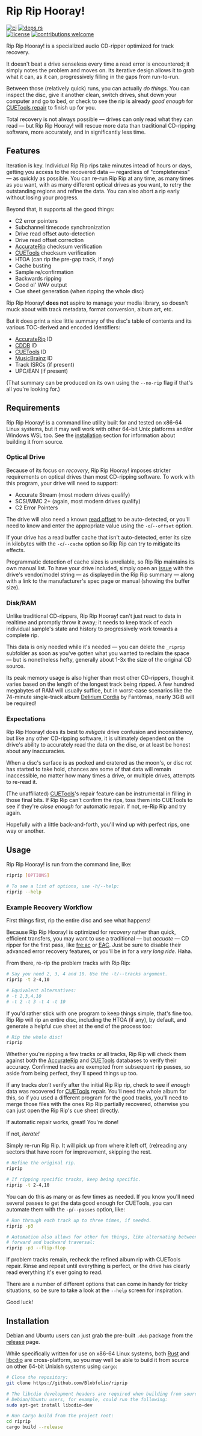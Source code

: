 # Rip Rip Hooray!

[![ci](https://img.shields.io/github/actions/workflow/status/Blobfolio/riprip/ci.yaml?style=flat-square&label=ci)](https://github.com/Blobfolio/riprip/actions)
[![deps.rs](https://deps.rs/repo/github/blobfolio/riprip/status.svg?style=flat-square&label=deps.rs)](https://deps.rs/repo/github/blobfolio/riprip)<br>
[![license](https://img.shields.io/badge/license-wtfpl-ff1493?style=flat-square)](https://en.wikipedia.org/wiki/WTFPL)
[![contributions welcome](https://img.shields.io/badge/PRs-welcome-brightgreen.svg?style=flat-square&label=contributions)](https://github.com/Blobfolio/riprip/issues)


Rip Rip Hooray! is a specialized audio CD-ripper optimized for track recovery.

It doesn't beat a drive senseless every time a read error is encountered; it simply notes the problem and moves on. Its iterative design allows it to grab what it can, as it can, progressively filling in the gaps from run-to-run.

Between those (relatively quick) runs, you can actually _do things_. You can inspect the disc, give it another clean, switch drives, shut down your computer and go to bed, or check to see the rip is already _good enough_ for [CUETools repair](http://cue.tools/wiki/CUETools_Database) to finish up for you.

Total recovery is not always possible — drives can only read what they can read — but Rip Rip Hooray! will rescue more data than traditional CD-ripping software, more accurately, and in significantly less time.



## Features

Iteration is key. Individual Rip Rip rips take minutes intead of hours or days, getting you access to the recovered data — regardless of "completeness" — as quickly as possible. You can re-run Rip Rip at any time, as many times as you want, with as many different optical drives as you want, to retry the outstanding regions and refine the data. You can also abort a rip early without losing your progress.

Beyond that, it supports all the good things:

* C2 error pointers
* Subchannel timecode synchronization
* Drive read offset auto-detection
* Drive read offset correction
* [AccurateRip](http://accuraterip.com/) checksum verification
* [CUETools](http://cue.tools/wiki/CUETools_Database) checksum verification
* HTOA (can rip the pre-gap track, if any)
* Cache busting
* Sample re/confirmation
* Backwards ripping
* Good ol' WAV output
* Cue sheet generation (when ripping the whole disc)

Rip Rip Hooray! **does not** aspire to manage your media library, so doesn't muck about with track metadata, format conversion, album art, etc.

But it does print a nice little summary of the disc's table of contents and its various TOC-derived and encoded identifiers:

* [AccurateRip](http://accuraterip.com/) ID
* [CDDB](https://en.wikipedia.org/wiki/CDDB) ID
* [CUETools](http://cue.tools/wiki/CUETools_Database) ID
* [MusicBrainz](https://musicbrainz.org/) ID
* Track ISRCs (if present)
* UPC/EAN (if present)

(That summary can be produced on its own using the `--no-rip` flag if that's all you're looking for.)



## Requirements

Rip Rip Hooray! is a command line utility built for and tested on x86-64 Linux systems, but it may well work with other 64-bit Unix platforms and/or Windows WSL too. See the [installation](#installation) section for information about building it from source.


### Optical Drive

Because of its focus on _recovery_, Rip Rip Hooray! imposes stricter requirements on optical drives than most CD-ripping software. To work with this program, your drive will need to support:

* Accurate Stream (most modern drives qualify)
* SCSI/MMC 2+ (again, most modern drives qualify)
* C2 Error Pointers

The drive will also need a known [read offset](http://www.accuraterip.com/driveoffsets.htm) to be auto-detected, or you'll need to know and enter the appropriate value using the `-o`/`--offset` option.

If your drive has a read buffer cache that isn't auto-detected, enter its size in kilobytes with the `-c`/`--cache` option so Rip Rip can try to mitigate its effects.

Programmatic detection of cache sizes is unreliable, so Rip Rip maintains its own manual list. To have your drive included, simply open an [issue](https://github.com/Blobfolio/riprip/issues) with the drive's vendor/model string — as displayed in the Rip Rip summary — along with a link to the manufacturer's spec page or manual (showing the buffer size).


### Disk/RAM

Unlike traditional CD-rippers, Rip Rip Hooray! can't just react to data in realtime and promptly throw it away; it needs to keep track of each individual sample's state and history to progressively work towards a complete rip.

This data is only needed while it's needed — you can delete the `_riprip` subfolder as soon as you've gotten what you wanted to reclaim the space — but is nonetheless hefty, generally about 1-3x the size of the original CD source.

Its peak memory usage is also higher than most other CD-rippers, though it varies based on the length of the longest track being ripped. A few hundred megabytes of RAM will usually suffice, but in worst-case scenarios like the 74-minute single-track album [Delirium Cordia](https://www.allmusic.com/album/delirium-cordia-mw0000693555) by Fantômas, nearly 3GiB will be required!


### Expectations

Rip Rip Hooray! does its best to _mitigate_ drive confusion and inconsistency, but like any other CD-ripping software, it is ultimately dependent on the drive's ability to accurately read the data on the disc, or at least be honest about any inaccuracies.

When a disc's surface is as pocked and cratered as the moon's, or disc rot has started to take hold, chances are some of that data will remain inaccessible, no matter how many times a drive, or multiple drives, attempts to re-read it.

(The unaffiliated) [CUETools](http://cue.tools/wiki/Main_Page)'s repair feature can be instrumental in filling in those final bits. If Rip Rip can't confirm the rips, toss them into CUETools to see if they're _close enough_ for automatic repair. If not, re-Rip Rip and try again.

Hopefully with a little back-and-forth, you'll wind up with perfect rips, one way or another.



## Usage

Rip Rip Hooray! is run from the command line, like:

```bash
riprip [OPTIONS]

# To see a list of options, use -h/--help:
riprip --help
```

### Example Recovery Workflow

First things first, rip the entire disc and see what happens!

Because Rip Rip Hooray! is optimized for _recovery_ rather than quick, efficient transfers, you may want to use a traditional — but _accuate_ — CD ripper for the first pass, like [fre:ac](https://github.com/enzo1982/freac/) or [EAC](https://www.exactaudiocopy.de/). Just be sure to disable their advanced error recovery features, or you'll be in for a _very long ride_. Haha.

From there, re-rip the problem tracks with Rip Rip:

```bash
# Say you need 2, 3, 4 and 10. Use the -t/--tracks argument.
riprip -t 2-4,10

# Equivalent alternatives:
# -t 2,3,4,10
# -t 2 -t 3 -t 4 -t 10
```

If you'd rather stick with one program to keep things simple, that's fine too. Rip Rip will rip an entire disc, including the HTOA (if any), by default, and generate a helpful cue sheet at the end of the process too:

```bash
# Rip the whole disc!
riprip
```

Whether you're ripping a few tracks or all tracks, Rip Rip will check them against both the [AccurateRip](http://accuraterip.com/) and [CUETools](http://cue.tools/wiki/CUETools_Database) databases to verify their accuracy. Confirmed tracks are exempted from subsequent rip passes, so aside from being perfect, they'll speed things up too.

If any tracks _don't_ verify after the initial Rip Rip rip, check to see if _enough_ data was recovered for [CUETools](http://cue.tools/wiki/CUETools) repair. You'll need the whole album for this, so if you used a different program for the good tracks, you'll need to merge those files with the ones Rip Rip partially recovered, otherwise you can just open the Rip Rip's cue sheet directly.

If automatic repair works, great! You're done!

If not, _iterate!_

Simply re-run Rip Rip. It will pick up from where it left off, (re)reading any sectors that have room for improvement, skipping the rest.

```bash
# Refine the original rip.
riprip

# If ripping specific tracks, keep being specific.
riprip -t 2-4,10
```

You can do this as many or as few times as needed. If you know you'll need several passes to get the data good enough for CUETools, you can automate them with the `-p`/`--passes` option, like:

```bash
# Run through each track up to three times, if needed.
riprip -p3

# Automation also allows for other fun things, like alternating between
# forward and backward traversal:
riprip -p3 --flip-flop
```

If problem tracks remain, recheck the refined album rip with CUETools repair. Rinse and repeat until everything is perfect, or the drive has clearly read everything it's ever going to read.

There are a number of different options that can come in handy for tricky situations, so be sure to take a look at the `--help` screen for inspiration.

Good luck!



## Installation

Debian and Ubuntu users can just grab the pre-built `.deb` package from the [release](https://github.com/Blobfolio/riprip/releases) page.

While specifically written for use on x86-64 Linux systems, both [Rust](https://www.rust-lang.org/) and [libcdio](https://www.gnu.org/software/libcdio/) are cross-platform, so you may well be able to build it from source on other 64-bit Unixish systems using `cargo`:

```bash
# Clone the repository:
git clone https://github.com/Blobfolio/riprip

# The libcdio development headers are required when building from source;
# Debian/Ubuntu users, for example, could run the following:
sudo apt-get install libcdio-dev

# Run Cargo build from the project root:
cd riprip
cargo build --release
```
